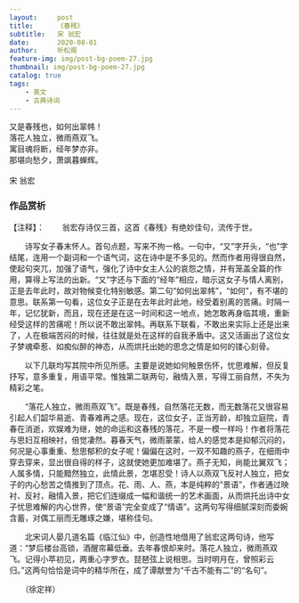 ```yaml
---
layout:     post
title:      《春残》
subtitle:   宋 翁宏
date:       2020-08-01
author:     听松阁
feature-img: img/post-bg-poem-27.jpg
thumbnail: img/post-bg-poem-27.jpg
catalog: true
tags:
    - 美文
    - 古典诗词
---
```



又是春残也，如何出翠帏！<br>
落花人独立，微雨燕双飞。<br>
寓目魂将断，经年梦亦非。<br>
那堪向愁夕，萧飒暮蝉辉。<br>
<br>
宋 翁宏


### 作品赏析
【注释】：
　　翁宏存诗仅三首，这首《春残》有绝妙佳句，流传于世。

　　诗写女子春末怀人。首句点题，写来不拘一格。一句中，“又”字开头，“也”字结尾，连用一个副词和一个语气词，这在诗中是不多见的。然而作者用得很自然，使起句突兀，加强了语气，强化了诗中女主人公的哀怨之情，并有笼盖全篇的作用，算得上写法的出新。“又”字还与下面的“经年”相应，暗示这女子与情人离别，正是去年此时，故对物候变化特别敏感。第二句“如何出翠帏”，“如何”，有不堪的意思。联系第一句看，这位女子正是在去年此时此地，经受着别离的苦痛。时隔一年，记忆犹新，而且，现在还是在这一时间和这一地点，她怎敢再身临其境，重新经受这样的苦痛呢！所以说不敢出翠帏。再联系下联看，不敢出来实际上还是出来了，人在极端苦闷的时候，往往就是处在这样的自我矛盾中。这又活画出了这位女子梦魂牵惹、如痴似醉的神态，从而烘托出她的思念之情是如何的镂心刻骨。

　　以下几联均写其院中所见所感。主要是说她如何触景伤怀，忧思难解，但反复抒写，意多重复，用语平常。惟独第二联两句，融情入景，写得工丽自然，不失为精彩之笔。

　　“落花人独立，微雨燕双飞”。既是春残，自然落花无数，而无数落花又很容易引起人们韶华易逝、青春难再之感。现在，这位女子，正当芳龄，却独立庭院，青春在消逝，欢娱难为继，她的命运和这春残的落花，不是一模一样吗！作者将落花与思妇互相映衬，倍觉凄然。暮春天气，微雨蒙蒙，给人的感觉本是抑郁沉闷的，何况是心事重重、愁思郁积的女子呢！偏偏在这时，一双不知趣的燕子，在细雨中穿去穿来，显出很自得的样子，这就使她更加难堪了。燕子无知，尚能比翼双飞；人属多情，只能黯然独立，此情此景，怎堪忍受！诗人以燕双飞反衬人独立，把女子的内心愁苦之情推到了顶点。花、雨、人、燕，本是纯粹的“景语”，作者通过映衬、反衬，融情入景，把它们连缀成一幅和谐统一的艺术画面，从而烘托出诗中女子忧思难解的内心世界，使“景语”完全变成了“情语”。这两句写得细腻深刻而委婉含蓄，对偶工丽而无雕琢之嫌，堪称佳句。

　　北宋词人晏几道名篇《临江仙》中，创造性地借用了翁宏这两句诗，他写道：“梦后楼台高锁，酒醒帘幕低垂。去年春恨却来时。落花人独立，微雨燕双飞。记得小苹初见，两重心字罗衣。琵琶弦上说相思。当时明月在，曾照彩云归。”这两句恰恰是词中的精华所在，成了谭献誉为“千古不能有二”的“名句”。

　　（徐定祥）
